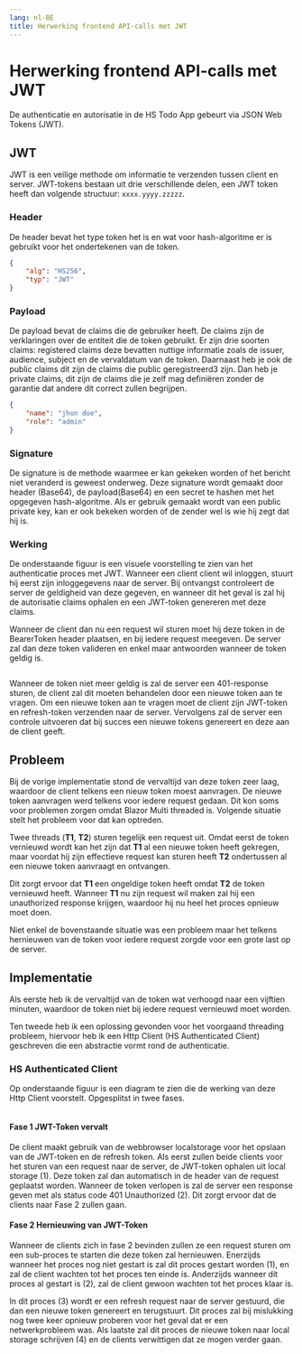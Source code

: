 ```yaml
---
lang: nl-BE
title: Herwerking frontend API-calls met JWT
---
```


# Herwerking frontend API-calls met JWT



De authenticatie en autorisatie in de HS Todo App gebeurt via JSON Web Tokens (JWT).

## JWT

JWT is een veilige methode om informatie te verzenden tussen client en server. JWT-tokens bestaan uit drie verschillende delen, een JWT token heeft dan volgende structuur: `xxxx.yyyy.zzzzz`.

### Header

De header bevat het type token het is en wat voor hash-algoritme er is gebruikt voor het ondertekenen van de token. 

```json
{
    "alg": "HS256",
    "typ": "JWT"
}
```

### Payload

De payload bevat de claims die de gebruiker heeft. De claims zijn de verklaringen over de entiteit die de token gebruikt. Er zijn drie soorten claims: registered claims deze bevatten nuttige informatie zoals de issuer, audience, subject en de vervaldatum van de token. Daarnaast heb je ook de public claims dit zijn de claims die public geregistreerd3 zijn. Dan heb je private claims, dit zijn de claims die je zelf mag definiëren zonder de garantie dat andere dit correct zullen begrijpen. 

```json
{
    "name": "jhon doe",
    "role": "admin"
}
```

### Signature

De signature is de methode waarmee er kan gekeken worden of het bericht niet veranderd is geweest onderweg. Deze signature wordt gemaakt door header (Base64), de payload(Base64) en een secret te hashen met het opgegeven hash-algoritme. Als er gebruik gemaakt wordt van een public private key, kan er ook bekeken worden of de zender wel is wie hij zegt dat hij is. 

### Werking

De onderstaande figuur is een visuele voorstelling te zien van het authenticatie proces met JWT. Wanneer een client client wil inloggen, stuurt hij eerst zijn inloggegevens naar de server. Bij ontvangst controleert de server de geldigheid van deze gegeven, en wanneer dit het geval is zal hij de autorisatie claims ophalen en een JWT-token genereren met deze claims.

Wanneer de client dan nu een request wil sturen moet hij deze token in de BearerToken header plaatsen, en bij iedere request meegeven. De server zal dan deze token valideren en enkel maar antwoorden wanneer de token geldig is. 

<Image
    light="/img/Schemas/JWT.png"
    dark="/img/Schemas/JWTDark.png"
/>

Wanneer de token niet meer geldig is zal de server een 401-response sturen, de client zal dit moeten behandelen door een nieuwe token aan te vragen. Om een nieuwe token aan te vragen moet de client zijn JWT-token en refresh-token verzenden naar de server. Vervolgens zal de server een controle uitvoeren dat bij succes een nieuwe tokens genereert en deze aan de client geeft.

## Probleem

Bij de vorige implementatie stond de vervaltijd van deze token zeer laag, waardoor de client telkens een nieuw token moest aanvragen. De nieuwe token aanvragen werd telkens voor iedere request gedaan. Dit kon soms voor problemen zorgen omdat Blazor Multi threaded is. Volgende situatie stelt het probleem voor dat kan optreden. 

<Box>
        
Twee threads (**T1**, **T2**) sturen tegelijk een request uit. Omdat eerst de token vernieuwd wordt kan het zijn dat **T1** al een nieuwe token heeft gekregen, maar voordat hij zijn effectieve request kan sturen heeft **T2** ondertussen al een nieuwe token aanvraagt en ontvangen.

Dit zorgt ervoor dat **T1** een ongeldige token heeft omdat **T2** de token vernieuwd heeft. Wanneer **T1** nu zijn request wil maken zal hij een unauthorized response krijgen, waardoor hij nu heel het proces opnieuw moet doen.
</Box>

Niet enkel de bovenstaande situatie was een probleem maar het telkens hernieuwen van de token voor iedere request zorgde voor een grote last op de server. 

## Implementatie

Als eerste heb ik de vervaltijd van de token wat verhoogd naar een vijftien minuten, waardoor de token niet bij iedere request vernieuwd moet worden.  

Ten tweede heb ik een oplossing gevonden voor het voorgaand threading probleem, hiervoor heb ik een Http Client (HS Authenticated Client) geschreven die een abstractie vormt rond de authenticatie. 

### HS Authenticated Client

Op onderstaande figuur is een diagram te zien die de werking van deze Http Client voorstelt. Opgesplitst in twee fases. 

<Image
    light="/img/Schemas/AuthClientExplained.png"
    dark="/img/Schemas/AuthClientExplainedDark.png"
/>

#### Fase 1 JWT-Token vervalt

De client maakt gebruik van de webbrowser localstorage voor het opslaan van de JWT-token en de refresh token. Als eerst zullen beide clients voor het sturen van een request naar de server, de JWT-token ophalen uit local storage (1). Deze token zal dan automatisch in de header van de request geplaatst worden. Wanneer de token verlopen is zal de server een response geven met als status code 401 Unauthorized (2). Dit zorgt ervoor dat de clients naar Fase 2 zullen gaan. 

#### Fase 2 Hernieuwing van JWT-Token

Wanneer de clients zich in fase 2 bevinden zullen ze een request sturen om een sub-proces te starten die deze token zal hernieuwen. Enerzijds wanneer het proces nog niet gestart is zal dit proces gestart worden (1), en zal de client wachten tot het proces ten einde is. Anderzijds wanneer dit proces al gestart is (2), zal de client gewoon wachten tot het proces klaar is. 

In dit proces (3) wordt er een refresh request naar de server gestuurd, die dan een nieuwe token genereert en terugstuurt. Dit proces zal bij mislukking nog twee keer opnieuw proberen voor het geval dat er een netwerkprobleem was. Als laatste zal dit proces de nieuwe token naar local storage schrijven (4) en de clients verwittigen dat ze mogen verder gaan. 
